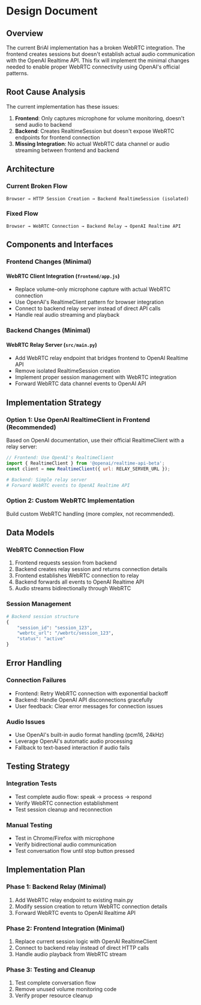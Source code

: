 # Design Document

## Overview

The current BriAI implementation has a broken WebRTC integration. The frontend creates sessions but doesn't establish actual audio communication with the OpenAI Realtime API. This fix will implement the minimal changes needed to enable proper WebRTC connectivity using OpenAI's official patterns.

## Root Cause Analysis

The current implementation has these issues:
1. **Frontend**: Only captures microphone for volume monitoring, doesn't send audio to backend
2. **Backend**: Creates RealtimeSession but doesn't expose WebRTC endpoints for frontend connection
3. **Missing Integration**: No actual WebRTC data channel or audio streaming between frontend and backend

## Architecture

### Current Broken Flow
```
Browser → HTTP Session Creation → Backend RealtimeSession (isolated)
```

### Fixed Flow
```
Browser → WebRTC Connection → Backend Relay → OpenAI Realtime API
```

## Components and Interfaces

### Frontend Changes (Minimal)

#### WebRTC Client Integration (`frontend/app.js`)
- Replace volume-only microphone capture with actual WebRTC connection
- Use OpenAI's RealtimeClient pattern for browser integration
- Connect to backend relay server instead of direct API calls
- Handle real audio streaming and playback

### Backend Changes (Minimal)

#### WebRTC Relay Server (`src/main.py`)
- Add WebRTC relay endpoint that bridges frontend to OpenAI Realtime API
- Remove isolated RealtimeSession creation
- Implement proper session management with WebRTC integration
- Forward WebRTC data channel events to OpenAI API

## Implementation Strategy

### Option 1: Use OpenAI RealtimeClient in Frontend (Recommended)
Based on OpenAI documentation, use their official RealtimeClient with a relay server:

```javascript
// Frontend: Use OpenAI's RealtimeClient
import { RealtimeClient } from '@openai/realtime-api-beta';
const client = new RealtimeClient({ url: RELAY_SERVER_URL });
```

```python
# Backend: Simple relay server
# Forward WebRTC events to OpenAI Realtime API
```

### Option 2: Custom WebRTC Implementation
Build custom WebRTC handling (more complex, not recommended).

## Data Models

### WebRTC Connection Flow
1. Frontend requests session from backend
2. Backend creates relay session and returns connection details
3. Frontend establishes WebRTC connection to relay
4. Backend forwards all events to OpenAI Realtime API
5. Audio streams bidirectionally through WebRTC

### Session Management
```python
# Backend session structure
{
    "session_id": "session_123",
    "webrtc_url": "/webrtc/session_123",
    "status": "active"
}
```

## Error Handling

### Connection Failures
- Frontend: Retry WebRTC connection with exponential backoff
- Backend: Handle OpenAI API disconnections gracefully
- User feedback: Clear error messages for connection issues

### Audio Issues
- Use OpenAI's built-in audio format handling (pcm16, 24kHz)
- Leverage OpenAI's automatic audio processing
- Fallback to text-based interaction if audio fails

## Testing Strategy

### Integration Tests
- Test complete audio flow: speak → process → respond
- Verify WebRTC connection establishment
- Test session cleanup and reconnection

### Manual Testing
- Test in Chrome/Firefox with microphone
- Verify bidirectional audio communication
- Test conversation flow until stop button pressed

## Implementation Plan

### Phase 1: Backend Relay (Minimal)
1. Add WebRTC relay endpoint to existing main.py
2. Modify session creation to return WebRTC connection details
3. Forward WebRTC events to OpenAI Realtime API

### Phase 2: Frontend Integration (Minimal)
1. Replace current session logic with OpenAI RealtimeClient
2. Connect to backend relay instead of direct HTTP calls
3. Handle audio playback from WebRTC stream

### Phase 3: Testing and Cleanup
1. Test complete conversation flow
2. Remove unused volume monitoring code
3. Verify proper resource cleanup